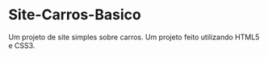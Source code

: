 # Site-Carros-Basico
Um projeto de site simples sobre carros.
Um projeto feito utilizando HTML5 e CSS3.
